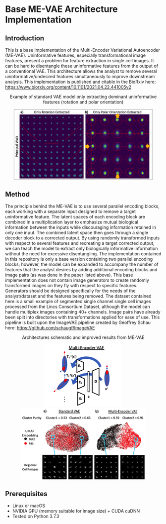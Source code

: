 # Base ME-VAE Architecture Implementation
## Introduction
This is a base implementation of the Multi-Encoder Variational Autoencoder (ME-VAE). Uninformative features, especially transformational image features, present a problem for feature extraction in single cell images. It can be hard to disentangle these uninformative features from the output of a conventional VAE. This architecture allows the analyst to remove several uninformative/undesired features simultaneously to improve downstream analysis.
This implementation is published and citable in the BioRxiv here: https://www.biorxiv.org/content/10.1101/2021.04.22.441005v2

<p align='center'>
  Example of standard VAE model only extracting dominant uninformative features (rotation and polar orientation)
</p> 
<p align='center'>
  <img src='assets/GithubFig1.png' width='450'/>
</p> 

## Method
The principle behind the ME-VAE is to use several parallel encoding blocks, each working with a separate input designed to remove a target uninformative feature. The latent spaces of each encoding block are combined in a multiplication layer to emphasize mutual biological information between the inputs while discouraging information retained in only one input. The combined latent space then goes through a single decoder block to a corrected output. By using randomly transformed inputs with respect to several features and recreating a target corrected output, we can teach the model to extract only biologically informative information without the need for excessive disentangling.
The implementation contained in this repository is only a base version containing two parallel encoding blocks; however, the model can be expanded to accompany the number of features that the analyst desires by adding additional encoding blocks and image pairs (as was done in the paper listed above). This base implementation does not contain image generators to create randomly transformed images on they fly with respect to specific features. Generators should be designed specifically for the needs of the analyst/dataset and the features being removed. The dataset contained here is a  small example of segmented single channel single cell images processed from the Lincs Consortium Dataset, although the model can handle multiplex images containing 40+ channels. Image pairs have already been split into directories with transformations applied for ease of use. This pipeline is built upon the ImageVAE pipeline created by Geoffrey Schau here: https://github.com/schaugf/ImageVAE

<p align="center">
  Architectures schematic and improved results from ME-VAE
</p>

<p align="center">
  <img src='assets/GithubFig2.png' width='250'/> <img src='assets/GithubFig3.png' width='400'/>
</p>


## Prerequisites
- Linux or macOS
- NVIDIA GPU (memory suitable for image size) + CUDA cuDNN
- Tested on Python 3.7.3










